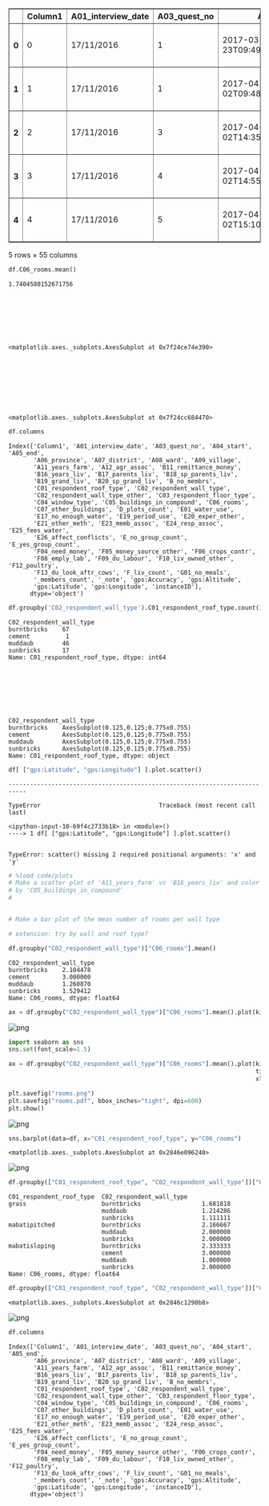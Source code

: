 





<div>
<style scoped>
    .dataframe tbody tr th:only-of-type {
        vertical-align: middle;
    }

    .dataframe tbody tr th {
        vertical-align: top;
    }

    .dataframe thead th {
        text-align: right;
    }
</style>
<table border="1" class="dataframe">
  <thead>
    <tr style="text-align: right;">
      <th></th>
      <th>Column1</th>
      <th>A01_interview_date</th>
      <th>A03_quest_no</th>
      <th>A04_start</th>
      <th>A05_end</th>
      <th>A06_province</th>
      <th>A07_district</th>
      <th>A08_ward</th>
      <th>A09_village</th>
      <th>A11_years_farm</th>
      <th>...</th>
      <th>F13_du_look_aftr_cows</th>
      <th>F_liv_count</th>
      <th>G01_no_meals</th>
      <th>_members_count</th>
      <th>_note</th>
      <th>gps:Accuracy</th>
      <th>gps:Altitude</th>
      <th>gps:Latitude</th>
      <th>gps:Longitude</th>
      <th>instanceID</th>
    </tr>
  </thead>
  <tbody>
    <tr>
      <th>0</th>
      <td>0</td>
      <td>17/11/2016</td>
      <td>1</td>
      <td>2017-03-23T09:49:57.000Z</td>
      <td>2017-04-02T17:29:08.000Z</td>
      <td>Province1</td>
      <td>District1</td>
      <td>Ward2</td>
      <td>Village2</td>
      <td>11</td>
      <td>...</td>
      <td>no</td>
      <td>1</td>
      <td>2</td>
      <td>3</td>
      <td>NaN</td>
      <td>14.0</td>
      <td>698</td>
      <td>-19.112259</td>
      <td>33.483456</td>
      <td>uuid:ec241f2c-0609-46ed-b5e8-fe575f6cefef</td>
    </tr>
    <tr>
      <th>1</th>
      <td>1</td>
      <td>17/11/2016</td>
      <td>1</td>
      <td>2017-04-02T09:48:16.000Z</td>
      <td>2017-04-02T17:26:19.000Z</td>
      <td>Province1</td>
      <td>District1</td>
      <td>Ward2</td>
      <td>Village2</td>
      <td>2</td>
      <td>...</td>
      <td>no</td>
      <td>3</td>
      <td>2</td>
      <td>7</td>
      <td>NaN</td>
      <td>19.0</td>
      <td>690</td>
      <td>-19.112477</td>
      <td>33.483416</td>
      <td>uuid:099de9c9-3e5e-427b-8452-26250e840d6e</td>
    </tr>
    <tr>
      <th>2</th>
      <td>2</td>
      <td>17/11/2016</td>
      <td>3</td>
      <td>2017-04-02T14:35:26.000Z</td>
      <td>2017-04-02T17:26:53.000Z</td>
      <td>Province1</td>
      <td>District1</td>
      <td>Ward2</td>
      <td>Village2</td>
      <td>40</td>
      <td>...</td>
      <td>no</td>
      <td>1</td>
      <td>2</td>
      <td>10</td>
      <td>NaN</td>
      <td>13.0</td>
      <td>674</td>
      <td>-19.112108</td>
      <td>33.483450</td>
      <td>uuid:193d7daf-9582-409b-bf09-027dd36f9007</td>
    </tr>
    <tr>
      <th>3</th>
      <td>3</td>
      <td>17/11/2016</td>
      <td>4</td>
      <td>2017-04-02T14:55:18.000Z</td>
      <td>2017-04-02T17:27:16.000Z</td>
      <td>Province1</td>
      <td>District1</td>
      <td>Ward2</td>
      <td>Village2</td>
      <td>6</td>
      <td>...</td>
      <td>no</td>
      <td>2</td>
      <td>2</td>
      <td>7</td>
      <td>NaN</td>
      <td>5.0</td>
      <td>679</td>
      <td>-19.112229</td>
      <td>33.483424</td>
      <td>uuid:148d1105-778a-4755-aa71-281eadd4a973</td>
    </tr>
    <tr>
      <th>4</th>
      <td>4</td>
      <td>17/11/2016</td>
      <td>5</td>
      <td>2017-04-02T15:10:35.000Z</td>
      <td>2017-04-02T17:27:35.000Z</td>
      <td>Province1</td>
      <td>District1</td>
      <td>Ward2</td>
      <td>Village2</td>
      <td>18</td>
      <td>...</td>
      <td>no</td>
      <td>4</td>
      <td>2</td>
      <td>7</td>
      <td>NaN</td>
      <td>10.0</td>
      <td>689</td>
      <td>-19.112217</td>
      <td>33.483425</td>
      <td>uuid:2c867811-9696-4966-9866-f35c3e97d02d</td>
    </tr>
  </tbody>
</table>
<p>5 rows × 55 columns</p>
</div>




```python
df.C06_rooms.mean()
```




    1.7404580152671756








    <matplotlib.axes._subplots.AxesSubplot at 0x7f24ce74e390>









    <matplotlib.axes._subplots.AxesSubplot at 0x7f24cc684470>







```python
df.columns
```




    Index(['Column1', 'A01_interview_date', 'A03_quest_no', 'A04_start', 'A05_end',
           'A06_province', 'A07_district', 'A08_ward', 'A09_village',
           'A11_years_farm', 'A12_agr_assoc', 'B11_remittance_money',
           'B16_years_liv', 'B17_parents_liv', 'B18_sp_parents_liv',
           'B19_grand_liv', 'B20_sp_grand_liv', 'B_no_membrs',
           'C01_respondent_roof_type', 'C02_respondent_wall_type',
           'C02_respondent_wall_type_other', 'C03_respondent_floor_type',
           'C04_window_type', 'C05_buildings_in_compound', 'C06_rooms',
           'C07_other_buildings', 'D_plots_count', 'E01_water_use',
           'E17_no_enough_water', 'E19_period_use', 'E20_exper_other',
           'E21_other_meth', 'E23_memb_assoc', 'E24_resp_assoc', 'E25_fees_water',
           'E26_affect_conflicts', 'E_no_group_count', 'E_yes_group_count',
           'F04_need_money', 'F05_money_source_other', 'F06_crops_contr',
           'F08_emply_lab', 'F09_du_labour', 'F10_liv_owned_other', 'F12_poultry',
           'F13_du_look_aftr_cows', 'F_liv_count', 'G01_no_meals',
           '_members_count', '_note', 'gps:Accuracy', 'gps:Altitude',
           'gps:Latitude', 'gps:Longitude', 'instanceID'],
          dtype='object')




```python
df.groupby('C02_respondent_wall_type').C01_respondent_roof_type.count()
```




    C02_respondent_wall_type
    burntbricks    67
    cement          1
    muddaub        46
    sunbricks      17
    Name: C01_respondent_roof_type, dtype: int64








    C02_respondent_wall_type
    burntbricks    AxesSubplot(0.125,0.125;0.775x0.755)
    cement         AxesSubplot(0.125,0.125;0.775x0.755)
    muddaub        AxesSubplot(0.125,0.125;0.775x0.755)
    sunbricks      AxesSubplot(0.125,0.125;0.775x0.755)
    Name: C01_respondent_roof_type, dtype: object






```python
df[ ["gps:Latitude", "gps:Longitude"] ].plot.scatter()
```


    ---------------------------------------------------------------------------

    TypeError                                 Traceback (most recent call last)

    <ipython-input-10-69f4c2733b18> in <module>()
    ----> 1 df[ ["gps:Latitude", "gps:Longitude"] ].plot.scatter()


    TypeError: scatter() missing 2 required positional arguments: 'x' and 'y'




```python
# %load code/plots
# Make a scatter plot of 'A11_years_farm' vs 'B16_years_liv' and color the points
# by 'C05_buildings_in_compound'
#


# Make a bar plot of the mean number of rooms per wall type

# extension: try by wall and roof type?

```


```python
df.groupby("C02_respondent_wall_type")["C06_rooms"].mean()
```




    C02_respondent_wall_type
    burntbricks    2.104478
    cement         3.000000
    muddaub        1.260870
    sunbricks      1.529412
    Name: C06_rooms, dtype: float64




```python
ax = df.groupby("C02_respondent_wall_type")["C06_rooms"].mean().plot(kind="barh")
```


![png](output_13_0.png)



```python
import seaborn as sns
sns.set(font_scale=1.5)

ax = df.groupby("C02_respondent_wall_type")["C06_rooms"].mean().plot(kind="barh",
                                                                     title="Title of the plot",
                                                                     xlim=[0,10])

plt.savefig("rooms.png")
plt.savefig("rooms.pdf", bbox_inches="tight", dpi=600)
plt.show()
```


![png](output_14_0.png)



```python
sns.barplot(data=df, x="C01_respondent_roof_type", y="C06_rooms")
```




    <matplotlib.axes._subplots.AxesSubplot at 0x2846e096240>




![png](output_15_1.png)



```python
df.groupby(["C01_respondent_roof_type", "C02_respondent_wall_type"])["C06_rooms"].mean()
```




    C01_respondent_roof_type  C02_respondent_wall_type
    grass                     burntbricks                 1.681818
                              muddaub                     1.214286
                              sunbricks                   1.111111
    mabatipitched             burntbricks                 2.166667
                              muddaub                     2.000000
                              sunbricks                   2.000000
    mabatisloping             burntbricks                 2.333333
                              cement                      3.000000
                              muddaub                     1.000000
                              sunbricks                   2.000000
    Name: C06_rooms, dtype: float64




```python
df.groupby(["C01_respondent_roof_type", "C02_respondent_wall_type"])["C06_rooms"].mean().plot(kind="barh")
```




    <matplotlib.axes._subplots.AxesSubplot at 0x2846c1290b8>




![png](output_17_1.png)



```python
df.columns
```




    Index(['Column1', 'A01_interview_date', 'A03_quest_no', 'A04_start', 'A05_end',
           'A06_province', 'A07_district', 'A08_ward', 'A09_village',
           'A11_years_farm', 'A12_agr_assoc', 'B11_remittance_money',
           'B16_years_liv', 'B17_parents_liv', 'B18_sp_parents_liv',
           'B19_grand_liv', 'B20_sp_grand_liv', 'B_no_membrs',
           'C01_respondent_roof_type', 'C02_respondent_wall_type',
           'C02_respondent_wall_type_other', 'C03_respondent_floor_type',
           'C04_window_type', 'C05_buildings_in_compound', 'C06_rooms',
           'C07_other_buildings', 'D_plots_count', 'E01_water_use',
           'E17_no_enough_water', 'E19_period_use', 'E20_exper_other',
           'E21_other_meth', 'E23_memb_assoc', 'E24_resp_assoc', 'E25_fees_water',
           'E26_affect_conflicts', 'E_no_group_count', 'E_yes_group_count',
           'F04_need_money', 'F05_money_source_other', 'F06_crops_contr',
           'F08_emply_lab', 'F09_du_labour', 'F10_liv_owned_other', 'F12_poultry',
           'F13_du_look_aftr_cows', 'F_liv_count', 'G01_no_meals',
           '_members_count', '_note', 'gps:Accuracy', 'gps:Altitude',
           'gps:Latitude', 'gps:Longitude', 'instanceID'],
          dtype='object')
